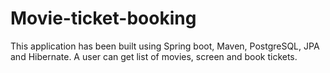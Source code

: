 # Movie-ticket-booking

This application has been built using Spring boot, Maven, PostgreSQL, JPA and Hibernate.
A user can get list of movies, screen and  book tickets.
